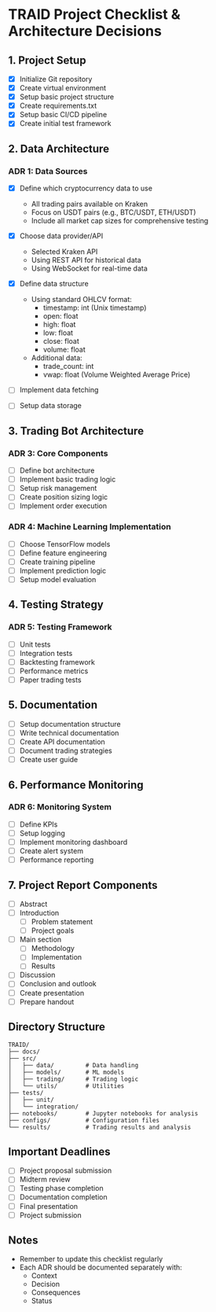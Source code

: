 # TRAID Project Checklist & Architecture Decisions

## 1. Project Setup
- [x] Initialize Git repository
- [x] Create virtual environment
- [x] Setup basic project structure
- [x] Create requirements.txt
- [x] Setup basic CI/CD pipeline
- [x] Create initial test framework

## 2. Data Architecture
### ADR 1: Data Sources

- [x] Define which cryptocurrency data to use
    - All trading pairs available on Kraken
    - Focus on USDT pairs (e.g., BTC/USDT, ETH/USDT)
    - Include all market cap sizes for comprehensive testing

- [x] Choose data provider/API
    - Selected Kraken API
    - Using REST API for historical data
    - Using WebSocket for real-time data

- [x] Define data structure
    -  Using standard OHLCV format:
        - timestamp: int (Unix timestamp)
        - open: float
        - high: float
        - low: float
        - close: float
        - volume: float
    - Additional data:
        - trade_count: int
        - vwap: float (Volume Weighted Average Price)
- [ ] Implement data fetching
- [ ] Setup data storage

## 3. Trading Bot Architecture
### ADR 3: Core Components
- [ ] Define bot architecture
- [ ] Implement basic trading logic
- [ ] Setup risk management
- [ ] Create position sizing logic
- [ ] Implement order execution

### ADR 4: Machine Learning Implementation
- [ ] Choose TensorFlow models
- [ ] Define feature engineering
- [ ] Create training pipeline
- [ ] Implement prediction logic
- [ ] Setup model evaluation

## 4. Testing Strategy
### ADR 5: Testing Framework
- [ ] Unit tests
- [ ] Integration tests
- [ ] Backtesting framework
- [ ] Performance metrics
- [ ] Paper trading tests

## 5. Documentation
- [ ] Setup documentation structure
- [ ] Write technical documentation
- [ ] Create API documentation
- [ ] Document trading strategies
- [ ] Create user guide

## 6. Performance Monitoring
### ADR 6: Monitoring System
- [ ] Define KPIs
- [ ] Setup logging
- [ ] Implement monitoring dashboard
- [ ] Create alert system
- [ ] Performance reporting

## 7. Project Report Components
- [ ] Abstract
- [ ] Introduction
  - [ ] Problem statement
  - [ ] Project goals
- [ ] Main section
  - [ ] Methodology
  - [ ] Implementation
  - [ ] Results
- [ ] Discussion
- [ ] Conclusion and outlook
- [ ] Create presentation
- [ ] Prepare handout

## Directory Structure
```
TRAID/
├── docs/
├── src/
│   ├── data/         # Data handling
│   ├── models/       # ML models
│   ├── trading/      # Trading logic
│   └── utils/        # Utilities
├── tests/
│   ├── unit/
│   └── integration/
├── notebooks/        # Jupyter notebooks for analysis
├── configs/          # Configuration files
└── results/          # Trading results and analysis
```

## Important Deadlines
- [ ] Project proposal submission
- [ ] Midterm review
- [ ] Testing phase completion
- [ ] Documentation completion
- [ ] Final presentation
- [ ] Project submission

## Notes
- Remember to update this checklist regularly
- Each ADR should be documented separately with:
  - Context
  - Decision
  - Consequences
  - Status
